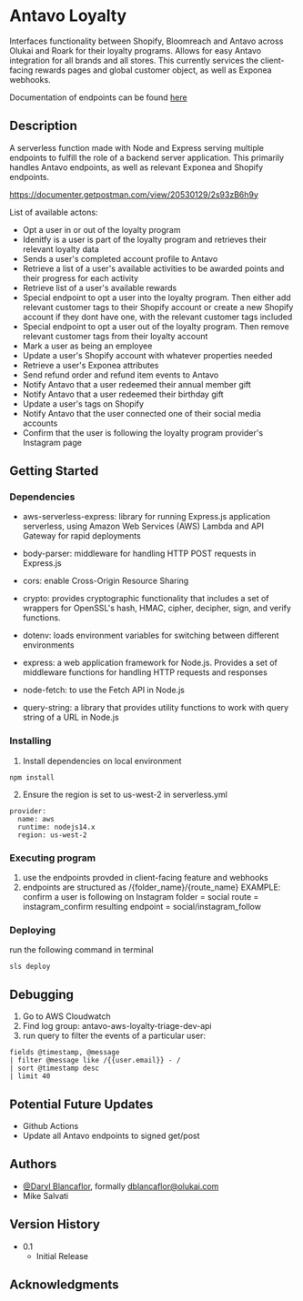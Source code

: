 # Antavo Loyalty

Interfaces functionality between Shopify, Bloomreach and Antavo across Olukai and Roark for their loyalty programs. Allows for easy Antavo integration for all brands and all stores. This currently services the client-facing rewards pages and global customer object, as well as Exponea webhooks.

Documentation of endpoints can be found [here](https://documenter.getpostman.com/view/20530129/2s93zB6h9y#87ec0d33-ac86-441c-823c-9bd4c8cdd332)
## Description

 A serverless function made with Node and Express serving multiple endpoints to fulfill the role of a backend server application. This primarily handles Antavo endpoints, as well as relevant Exponea and Shopify endpoints.

 https://documenter.getpostman.com/view/20530129/2s93zB6h9y

 List of available actons:
* Opt a user in or out of the loyalty program
* Idenitfy is a user is part of the loyalty program and retrieves their relevant loyalty data
* Sends a user's completed account profile to Antavo
* Retrieve a list of a user's available activities to be awarded points and their progress for each activity
* Retrieve list of a user's available rewards
* Special endpoint to opt a user into the loyalty program. Then either add relevant customer tags to their Shopify account or create a new Shopify account if they dont have one, with the relevant customer tags included
* Special endpoint to opt a user out of the loyalty program. Then remove relevant customer tags from their loyalty account
* Mark a user as being an employee
* Update a user's Shopify account with whatever properties needed
* Retrieve a user's Exponea attributes
* Send refund order and refund item events to Antavo
* Notify Antavo that a user redeemed their annual member gift
* Notify Antavo that a user redeemed their birthday gift
* Update a user's tags on Shopify
* Notify Antavo that the user connected one of their social media accounts
* Confirm that the user is following the loyalty program provider's Instagram page


## Getting Started

### Dependencies

* aws-serverless-express: library for running Express.js application serverless, using Amazon Web Services (AWS) Lambda and API Gateway for rapid deployments

* body-parser: middleware for handling HTTP POST requests in Express.js

* cors: enable Cross-Origin Resource Sharing

* crypto: provides cryptographic functionality that includes a set of wrappers for OpenSSL's hash, HMAC, cipher, decipher, sign, and verify functions.

* dotenv:  loads environment variables for switching between different environments

* express: a web application framework for Node.js. Provides a set of middleware functions for handling HTTP requests and responses

* node-fetch: to use the Fetch API in Node.js

* query-string: a library that provides utility functions to work with query string of a URL in Node.js

### Installing

1. Install dependencies on local environment
```
npm install
```

2. Ensure the region is set to us-west-2 in serverless.yml
```
provider:
  name: aws
  runtime: nodejs14.x
  region: us-west-2
```

### Executing program

1. use the endpoints provded in client-facing feature and webhooks
2. endpoints are structured as /{folder_name}/{route_name}
EXAMPLE:
confirm a user is following on Instagram
folder = social
route = instagram_confirm
resulting endpoint = social/instagram_follow

### Deploying

run the following command in terminal
```
sls deploy
```
## Debugging
1. Go to AWS Cloudwatch
2. Find log group: antavo-aws-loyalty-triage-dev-api
3. run query to filter the events of a particular user:
```
fields @timestamp, @message
| filter @message like /{{user.email}} - /
| sort @timestamp desc
| limit 40
```

## Potential Future Updates
* Github Actions
* Update all Antavo endpoints to signed get/post

## Authors

* [@Daryl Blancaflor](dblancaflor@arch-cos.com), formally dblancaflor@olukai.com
* Mike Salvati

## Version History

* 0.1
    * Initial Release

## Acknowledgments
